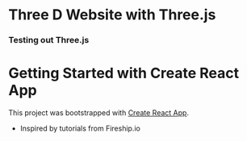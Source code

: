 # Three D Website with Three.js

### Testing out Three.js

# Getting Started with Create React App

This project was bootstrapped with [Create React App](https://github.com/facebook/create-react-app).

* Inspired by tutorials from Fireship.io